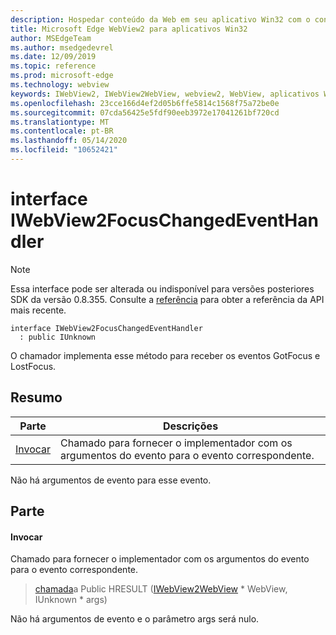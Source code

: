 ```yaml
---
description: Hospedar conteúdo da Web em seu aplicativo Win32 com o controle WebView2 do Microsoft Edge
title: Microsoft Edge WebView2 para aplicativos Win32
author: MSEdgeTeam
ms.author: msedgedevrel
ms.date: 12/09/2019
ms.topic: reference
ms.prod: microsoft-edge
ms.technology: webview
keywords: IWebView2, IWebView2WebView, webview2, WebView, aplicativos Win32, Win32, Edge
ms.openlocfilehash: 23cce166d4ef2d05b6ffe5814c1568f75a72be0e
ms.sourcegitcommit: 07cda56425e5fdf90eeb3972e17041261bf720cd
ms.translationtype: MT
ms.contentlocale: pt-BR
ms.lasthandoff: 05/14/2020
ms.locfileid: "10652421"
---
```

# interface IWebView2FocusChangedEventHandler 

> [!NOTE]
> Essa interface pode ser alterada ou indisponível para versões posteriores SDK da versão 0.8.355. Consulte a [referência](../../../webview2-api-reference.md) para obter a referência da API mais recente.

```
interface IWebView2FocusChangedEventHandler
  : public IUnknown
```

O chamador implementa esse método para receber os eventos GotFocus e LostFocus.

## Resumo

 Parte                        | Descrições
--------------------------------|---------------------------------------------
[Invocar](#invoke) | Chamado para fornecer o implementador com os argumentos do evento para o evento correspondente.

Não há argumentos de evento para esse evento.

## Parte

#### Invocar 

Chamado para fornecer o implementador com os argumentos do evento para o evento correspondente.

> [chamada](#invoke)a Public HRESULT ([IWebView2WebView](IWebView2WebView.md) * WebView, IUnknown * args)

Não há argumentos de evento e o parâmetro args será nulo.

